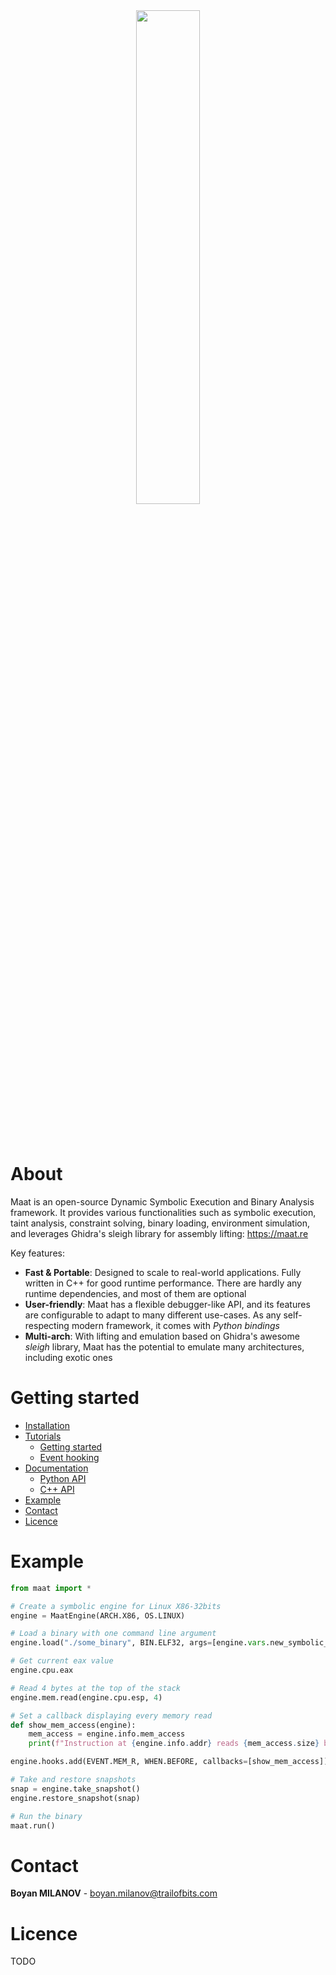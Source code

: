 <p align="center" >
     <br><br>
<img width="45%" src="/ressources/maat_logo.png"/> <br>
  <!-- TODO
  <img src="https://img.shields.io/badge/License-MIT-green" alt="License: MIT"> &nbsp; &nbsp;
   <img src="https://img.shields.io/badge/Build-Linux-green" alt="Build: Linux">  &nbsp; &nbsp;
  <img src="https://img.shields.io/badge/Version-v0.2-green" alt="Version: 0.2"> &nbsp; &nbsp;
  <a href="http://maat.re"><img src="https://img.shields.io/badge/Website-maat.re-blue" alt="Website: maat.re"></a> -->
  <br>
  <br>
  <br>
</p>


# About

Maat is an open-source Dynamic Symbolic Execution and Binary Analysis framework. It provides various functionalities such as symbolic execution, taint analysis, constraint solving, binary loading, environment simulation, and leverages Ghidra's sleigh library for assembly lifting: https://maat.re

Key features:

- **Fast & Portable**: Designed to scale to real-world applications. Fully written in C++ for good runtime
                performance. There are hardly any runtime dependencies, and most of them are optional
- **User-friendly**: Maat has a flexible debugger-like API, and its features are configurable to
                      adapt to many different use-cases. As any self-respecting modern framework, it comes with *Python bindings*
- **Multi-arch**: With lifting and emulation based on Ghidra's awesome *sleigh* library, Maat
                      has the potential to emulate many architectures, including exotic ones

# Getting started
- [Installation](https://maat.re/install.html)
- [Tutorials](https://maat.re/tutorials.html)
     - [Getting started](https://maat.re/tutorials/get_started.html)
     - [Event hooking](https://maat.re/tutorials/events.html)
- [Documentation](https://maat.re/python_api/index.html)
     - [Python API](https://maat.re/python_api/index.html)
     - [C++ API](https://maat.re/cpp_api/index.html)
- [Example](#example)
- [Contact](#contact)
- [Licence](#licence)

# Example

```Python
from maat import *

# Create a symbolic engine for Linux X86-32bits
engine = MaatEngine(ARCH.X86, OS.LINUX)

# Load a binary with one command line argument
engine.load("./some_binary", BIN.ELF32, args=[engine.vars.new_symbolic_buffer("some_arg", 20)])

# Get current eax value
engine.cpu.eax

# Read 4 bytes at the top of the stack
engine.mem.read(engine.cpu.esp, 4)

# Set a callback displaying every memory read
def show_mem_access(engine):
    mem_access = engine.info.mem_access
    print(f"Instruction at {engine.info.addr} reads {mem_access.size} bytes at {mem_access.addr}")

engine.hooks.add(EVENT.MEM_R, WHEN.BEFORE, callbacks=[show_mem_access])

# Take and restore snapshots
snap = engine.take_snapshot()
engine.restore_snapshot(snap)

# Run the binary
maat.run() 
```

# Contact

**Boyan MILANOV** - boyan.milanov@trailofbits.com

# Licence
TODO
